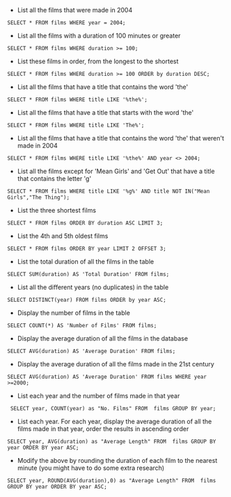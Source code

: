  * List all the films that were made in 2004
  ```
  SELECT * FROM films WHERE year = 2004;
  ```
  * List all the films  with a duration of 100 minutes or greater
  ```  
  SELECT * FROM films WHERE duration >= 100;
  ```
  * List these films in order, from the longest to the shortest
  ```
  SELECT * FROM films WHERE duration >= 100 ORDER by duration DESC;
  ```
  * List all the films that have a title that contains the word 'the'
  ```
  SELECT * FROM films WHERE title LIKE '%the%';
  ```
  * List all the films that have a title that starts with the word 'the'
  ```
  SELECT * FROM films WHERE title LIKE 'The%';
  ```
  * List all the films that have a title that contains the word 'the' that weren't made in 2004
  ```
  SELECT * FROM films WHERE title LIKE '%the%' AND year <> 2004;
  ```
  * List all the films except for 'Mean Girls' and 'Get Out' that have a title that contains the letter 'g'
  ```
  SELECT * FROM films WHERE title LIKE '%g%' AND title NOT IN("Mean Girls","The Thing");
  ```
  * List the three shortest films
  ```
  SELECT * FROM films ORDER BY duration ASC LIMIT 3;
  ```
  * List the 4th and 5th oldest films
  ```
  SELECT * FROM films ORDER BY year LIMIT 2 OFFSET 3;
  ```
  * List the total duration of all the films in the table
  ```
  SELECT SUM(duration) AS 'Total Duration' FROM films;
  ```
  * List all the different years (no duplicates) in the table
  ```
  SELECT DISTINCT(year) FROM films ORDER by year ASC;
  ```
  * Display the number of films in the table
  ```
  SELECT COUNT(*) AS 'Number of Films' FROM films;
  ```
  * Display the average duration of all the films in the database
  ```
  SELECT AVG(duration) AS 'Average Duration' FROM films;
  ```
  * Display the average duration of all the films made in the 21st century
  ```
  SELECT AVG(duration) AS 'Average Duration' FROM films WHERE year >=2000;
  ```
  * List each year and the number of films made in that year
  ```
   SELECT year, COUNT(year) as "No. Films" FROM  films GROUP BY year;
   ```
  * List each year. For each year, display the average duration of all the films made in that year, order the results in ascending order
  ```
  SELECT year, AVG(duration) as "Average Length" FROM  films GROUP BY year ORDER BY year ASC;
  ```
  * Modify the above by rounding the duration of each film to the nearest minute (you might have to do some extra research)
  ```
  SELECT year, ROUND(AVG(duration),0) as "Average Length" FROM  films GROUP BY year ORDER BY year ASC;
  ```
